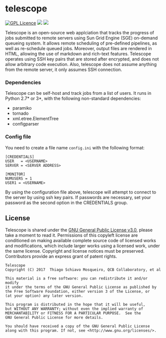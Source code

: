 # telescope

[![GPL Licence](https://badges.frapsoft.com/os/gpl/gpl.svg?v=103)](https://opensource.org/licenses/GPL-3.0/)
<img src="https://img.shields.io/badge/Python-_2.7,_3.*-brightgreen.svg">
[<img src="https://img.shields.io/badge/gitter_-_chat_online_-blue.svg">](https://gitter.im/unix-telescope/Lobby)

Telescope is an open-source web applciation that tracks the progress of jobs submitted to remote servers using Sun Grid Engine (SGE) on-demand queueing system. It allows remote scheduling of pre-defined pipelines, as well as re-schedule queued jobs. Moreover, output files are rendered in HTML, allowing the use of markdown and rich-text features. Telescope operates using SSH key pairs that are stored after encrypted, and does not allow arbitrary code execution. Also, telescope does not assume anything from the remote server, it only assumes SSH connection.

### Dependencies

Telescope can be self-host and track jobs from a list of users. It runs in Python 2.7\* or 3\*, with the following non-standard dependencies:

* paramiko
* tornado
* xml.etree.ElementTree
* configparser


### Config file

You need to create a file name ```config.ini``` with the following format:
```
[CREDENTIALS]
USER   = <USERNAME>
SERVER = <SERVER ADDRESS>

[MONITOR]
NUMUSERS = 1
USER1 = <USERNAME>
```

By using the configuration file above, telescope will attempt to connect to the server by using ssh key pairs. If passwords are necessary, set your password as the second option in the CREDENTIALS group.



## License

Telescope is shared under the [GNU General Public License v3.0](https://github.com/QCB-Collaboratory/telescope/blob/master/LICENSE), please take a moment to read it. Permissions of this copyleft license are conditioned on making available complete source code of licensed works and modifications, which include larger works using a licensed work, under the same license. Copyright and license notices must be preserved. Contributors provide an express grant of patent rights.

```
Telescope
Copyright (C) 2017  Thiago Schiavo Mosqueiro, QCB Collaboratory, et al

This material is a free software: you can redistribute it and/or modify
it under the terms of the GNU General Public License as published by
the Free Software Foundation, either version 3 of the License, or
(at your option) any later version.

This program is distributed in the hope that it will be useful,
but WITHOUT ANY WARRANTY; without even the implied warranty of
MERCHANTABILITY or FITNESS FOR A PARTICULAR PURPOSE.  See the
GNU General Public License for more details.

You should have received a copy of the GNU General Public License
along with this program. If not, see <http://www.gnu.org/licenses/>.
```
